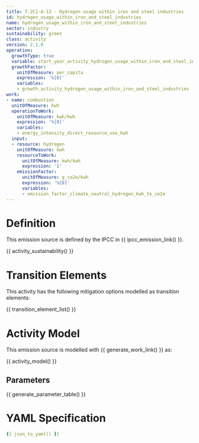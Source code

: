 ```yaml
---
title: T-2C1-A-13 - Hydrogen usage within iron and steel industries
id: hydrogen_usage_within_iron_and_steel_industries
name: hydrogen_usage_within_iron_and_steel_industries
sector: industry
sustainability: green
class: activity
version: 2.1.0
operation:
  growthType: true
  variable: start_year_activity_hydrogen_usage_within_iron_and_steel_industries
  growthFactor:
    unitOfMeasure: per_capita
    expression: '%[0]'
    variables:
    - growth_activity_hydrogen_usage_within_iron_and_steel_industries
work:
- name: combustion
  unitOfMeasure: kwh
  operationToWork:
    unitOfMeasure: kwh/kwh
    expression: '%[0]'
    variables:
    - energy_intensity_direct_resource_use_kwh
  input:
  - resource: hydrogen
    unitOfMeasure: kwh
    resourceToWork:
      unitOfMeasure: kwh/kwh
      expression: '1'
    emissionFactor:
      unitOfMeasure: g_co2e/kwh
      expression: '%[0]'
      variables:
      - emission_factor_climate_neutral_hydrogen_kwh_to_co2e
---
```

# Definition
This emission source is defined by the IPCC in {{ ipcc_emission_link() }}.


{{ activity_sustainability() }}

# Transition Elements

This activity has the following mitigation options modelled as transition elements:

{{ transition_element_list() }}

# Activity Model
This emission source is modelled with {{ generate_work_link() }} as:

{{ activity_model() }}

## Parameters

{{ generate_parameter_table() }}

# YAML Specification

```yaml
{{ json_to_yaml() }}
```
